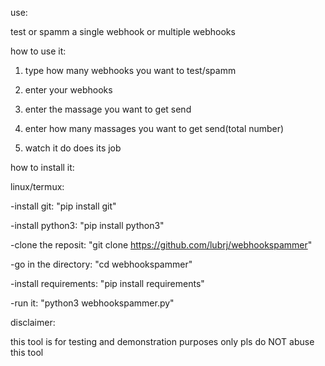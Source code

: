 use: 

test or spamm a single webhook or multiple webhooks



how to use it:

1. type how many webhooks you want to test/spamm
   
2. enter your webhooks

4. enter the massage you want to get send

6. enter how many massages you want to get send(total number)

8. watch it do does its job



how to install it:

linux/termux:

-install git: "pip install git"

-install python3: "pip install python3"

-clone the reposit: "git clone https://github.com/lubrj/webhookspammer"

-go in the directory: "cd webhookspammer"

-install requirements: "pip install requirements"

-run it: "python3 webhookspammer.py"



disclaimer:

this tool is for testing and demonstration purposes only pls do NOT abuse this tool
